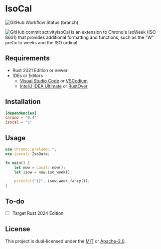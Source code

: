 # IsoCal

![GitHub Workflow Status (branch)](https://img.shields.io/github/workflow/status/tonytins/isocal/Rust/main)

![GitHub commit activity](https://img.shields.io/github/commit-activity/w/tonytins/isocal)IsoCal is an extension to Chrono's IsoWeek (ISO 8601) that provides additional formatting and functions, such as the "W" prefix to weeks and the ISO ordinal.

## Requirements

- Rust 2021 Edition or newer
- IDEs or Editors
  - [Visual Studio Code](https://code.visualstudio.com/) or [VSCodium](https://vscodium.com/)
  - [InteliJ IDEA Ultimate](https://www.jetbrains.com/idea/) or [RustOver](https://www.jetbrains.com/rust/)

## Installation

```toml
[dependencies]
chrono = "0.4"
isocal = "1"
```

## Usage

```rust
use chrono::prelude::*;
use isocal::IsoDate;

fn main() {
    let now = Local::now();
    let isow = now.iso_week();

    println!("{}", isow.week_fancy());
}
```

## To-do

- [ ] Target Rust 2024 Edition

## License

This project is dual-licensed under the [MIT](LICENSE-MIT) or [Apache-2.0](LICENSE-APACHE).